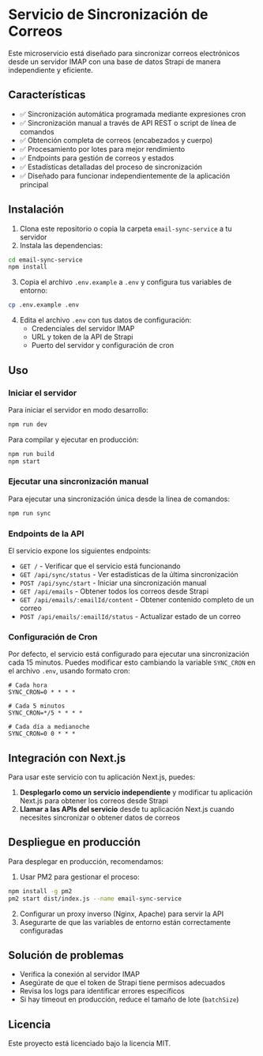 # Servicio de Sincronización de Correos

Este microservicio está diseñado para sincronizar correos electrónicos desde un servidor IMAP con una base de datos Strapi de manera independiente y eficiente.

## Características

- ✅ Sincronización automática programada mediante expresiones cron
- ✅ Sincronización manual a través de API REST o script de línea de comandos
- ✅ Obtención completa de correos (encabezados y cuerpo)
- ✅ Procesamiento por lotes para mejor rendimiento
- ✅ Endpoints para gestión de correos y estados
- ✅ Estadísticas detalladas del proceso de sincronización
- ✅ Diseñado para funcionar independientemente de la aplicación principal

## Instalación

1. Clona este repositorio o copia la carpeta `email-sync-service` a tu servidor
2. Instala las dependencias:

```bash
cd email-sync-service
npm install
```

3. Copia el archivo `.env.example` a `.env` y configura tus variables de entorno:

```bash
cp .env.example .env
```

4. Edita el archivo `.env` con tus datos de configuración:
   - Credenciales del servidor IMAP
   - URL y token de la API de Strapi
   - Puerto del servidor y configuración de cron

## Uso

### Iniciar el servidor

Para iniciar el servidor en modo desarrollo:

```bash
npm run dev
```

Para compilar y ejecutar en producción:

```bash
npm run build
npm start
```

### Ejecutar una sincronización manual

Para ejecutar una sincronización única desde la línea de comandos:

```bash
npm run sync
```

### Endpoints de la API

El servicio expone los siguientes endpoints:

- `GET /` - Verificar que el servicio está funcionando
- `GET /api/sync/status` - Ver estadísticas de la última sincronización
- `POST /api/sync/start` - Iniciar una sincronización manual
- `GET /api/emails` - Obtener todos los correos desde Strapi
- `GET /api/emails/:emailId/content` - Obtener contenido completo de un correo
- `POST /api/emails/:emailId/status` - Actualizar estado de un correo

### Configuración de Cron

Por defecto, el servicio está configurado para ejecutar una sincronización cada 15 minutos.
Puedes modificar esto cambiando la variable `SYNC_CRON` en el archivo `.env`, usando formato cron:

```
# Cada hora
SYNC_CRON=0 * * * *

# Cada 5 minutos
SYNC_CRON=*/5 * * * *

# Cada día a medianoche
SYNC_CRON=0 0 * * *
```

## Integración con Next.js

Para usar este servicio con tu aplicación Next.js, puedes:

1. **Desplegarlo como un servicio independiente** y modificar tu aplicación Next.js para obtener los correos desde Strapi
2. **Llamar a las APIs del servicio** desde tu aplicación Next.js cuando necesites sincronizar o obtener datos de correos

## Despliegue en producción

Para desplegar en producción, recomendamos:

1. Usar PM2 para gestionar el proceso:

```bash
npm install -g pm2
pm2 start dist/index.js --name email-sync-service
```

2. Configurar un proxy inverso (Nginx, Apache) para servir la API
3. Asegurarte de que las variables de entorno están correctamente configuradas

## Solución de problemas

- Verifica la conexión al servidor IMAP
- Asegúrate de que el token de Strapi tiene permisos adecuados
- Revisa los logs para identificar errores específicos
- Si hay timeout en producción, reduce el tamaño de lote (`batchSize`)

## Licencia

Este proyecto está licenciado bajo la licencia MIT. 